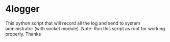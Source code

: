 # 4logger
This python script that will record all the log and send to system administrator (with socket module). Note: Run this script as root for working properly. Thanks
